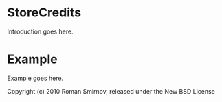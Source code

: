 StoreCredits
============

Introduction goes here.


Example
=======

Example goes here.


Copyright (c) 2010 Roman Smirnov, released under the New BSD License
